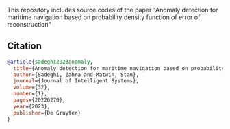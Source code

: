 This repository includes source codes of the paper "Anomaly detection for maritime navigation based on probability density function of error of reconstruction"




## Citation
```bibtex
@article{sadeghi2023anomaly,
  title={Anomaly detection for maritime navigation based on probability density function of error of reconstruction},
  author={Sadeghi, Zahra and Matwin, Stan},
  journal={Journal of Intelligent Systems},
  volume={32},
  number={1},
  pages={20220270},
  year={2023},
  publisher={De Gruyter}
}
